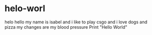 # helo-worl
helo
hello my name is isabel and i like to play csgo and i love dogs and pizza
my changes are my blood pressure
Print "Hello World"
